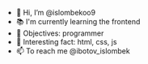 - 👋 Hi, I’m @islombekoo9
- 📚 I'm currently learning the frontend
- 🎯 Objectives: programmer
- 🎲 Interesting fact: html, css, js
- 📫 To reach me @ibotov_islombek

<!---
islombekoo9/islombekoo9 is a ✨ special ✨ repository because its `README.md` (this file) appears on your GitHub profile.
You can click the Preview link to take a look at your changes.
--->
